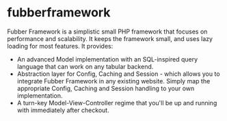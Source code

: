 fubberframework
===============

Fubber Framework is a simplistic small PHP framework that focuses on performance and scalability. It keeps
the framework small, and uses lazy loading for most features. It provides:

* An advanced Model implementation with an SQL-inspired query language that can work on any tabular backend.
* Abstraction layer for Config, Caching and Session - which allows you to integrate Fubber Framework in any
  existing website. Simply map the appropriate Config, Caching and Session handling to your own implementation.
* A turn-key Model-View-Controller regime that you'll be up and running with immediately after checkout.